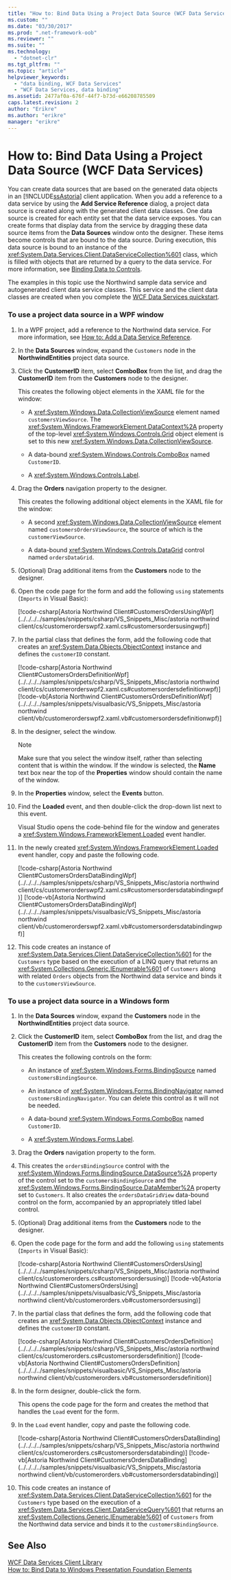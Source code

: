 ```yaml
---
title: "How to: Bind Data Using a Project Data Source (WCF Data Services) | Microsoft Docs"
ms.custom: ""
ms.date: "03/30/2017"
ms.prod: ".net-framework-oob"
ms.reviewer: ""
ms.suite: ""
ms.technology: 
  - "dotnet-clr"
ms.tgt_pltfrm: ""
ms.topic: "article"
helpviewer_keywords: 
  - "data binding, WCF Data Services"
  - "WCF Data Services, data binding"
ms.assetid: 2477af0a-676f-44f7-b73d-e66208785509
caps.latest.revision: 2
author: "Erikre"
ms.author: "erikre"
manager: "erikre"
---
```

# How to: Bind Data Using a Project Data Source (WCF Data Services)
You can create data sources that are based on the generated data objects in an [!INCLUDE[ssAstoria](../../../../includes/ssastoria-md.md)] client application. When you add a reference to a data service by using the **Add Service Reference** dialog, a project data source is created along with the generated client data classes. One data source is created for each entity set that the data service exposes. You can create forms that display data from the service by dragging these data source items from the **Data Sources** window onto the designer. These items become controls that are bound to the data source. During execution, this data source is bound to an instance of the <xref:System.Data.Services.Client.DataServiceCollection%601> class, which is filled with objects that are returned by a query to the data service. For more information, see [Binding Data to Controls](../../../../docs/framework/data/wcf/binding-data-to-controls-wcf-data-services.md).  
  
 The examples in this topic use the Northwind sample data service and autogenerated client data service classes. This service and the client data classes are created when you complete the [WCF Data Services quickstart](../../../../docs/framework/data/wcf/quickstart-wcf-data-services.md).  
  
### To use a project data source in a WPF window  
  
1.  In a WPF project, add a reference to the Northwind data service. For more information, see [How to: Add a Data Service Reference](../../../../docs/framework/data/wcf/how-to-add-a-data-service-reference-wcf-data-services.md).  
  
2.  In the **Data Sources** window, expand the `Customers` node in the **NorthwindEntities** project data source.  
  
3.  Click the **CustomerID** item, select **ComboBox** from the list, and drag the **CustomerID** item from the **Customers** node to the designer.  
  
     This creates the following object elements in the XAML file for the window:  
  
    -   A <xref:System.Windows.Data.CollectionViewSource> element named `customersViewSource`. The <xref:System.Windows.FrameworkElement.DataContext%2A> property of the top-level <xref:System.Windows.Controls.Grid> object element is set to this new <xref:System.Windows.Data.CollectionViewSource>.  
  
    -   A data-bound <xref:System.Windows.Controls.ComboBox> named `CustomerID`.  
  
    -   A <xref:System.Windows.Controls.Label>.  
  
4.  Drag the **Orders** navigation property to the designer.  
  
     This creates the following additional object elements in the XAML file for the window:  
  
    -   A second <xref:System.Windows.Data.CollectionViewSource> element named `customersOrdersViewSource`, the source of which is the `customerViewSource`.  
  
    -   A data-bound <xref:System.Windows.Controls.DataGrid> control named `ordersDataGrid`.  
  
5.  (Optional) Drag additional items from the **Customers** node to the designer.  
  
6.  Open the code page for the form and add the following `using` statements (`Imports` in Visual Basic):  
  
     [!code-csharp[Astoria Northwind Client#CustomersOrdersUsingWpf](../../../../samples/snippets/csharp/VS_Snippets_Misc/astoria northwind client/cs/customerorderswpf2.xaml.cs#customersordersusingwpf)]  
  
7.  In the partial class that defines the form, add the following code that creates an <xref:System.Data.Objects.ObjectContext> instance and defines the `customerID` constant.  
  
     [!code-csharp[Astoria Northwind Client#CustomersOrdersDefinitionWpf](../../../../samples/snippets/csharp/VS_Snippets_Misc/astoria northwind client/cs/customerorderswpf2.xaml.cs#customersordersdefinitionwpf)]
     [!code-vb[Astoria Northwind Client#CustomersOrdersDefinitionWpf](../../../../samples/snippets/visualbasic/VS_Snippets_Misc/astoria northwind client/vb/customerorderswpf2.xaml.vb#customersordersdefinitionwpf)]  
  
8.  In the designer, select the window.  
  
    > [!NOTE]
    >  Make sure that you select the window itself, rather than selecting content that is within the window. If the window is selected, the **Name** text box near the top of the **Properties** window should contain the name of the window.  
  
9. In the **Properties** window, select the **Events** button.  
  
10. Find the **Loaded** event, and then double-click the drop-down list next to this event.  
  
     Visual Studio opens the code-behind file for the window and generates a <xref:System.Windows.FrameworkElement.Loaded> event handler.  
  
11. In the newly created <xref:System.Windows.FrameworkElement.Loaded> event handler, copy and paste the following code.  
  
     [!code-csharp[Astoria Northwind Client#CustomersOrdersDataBindingWpf](../../../../samples/snippets/csharp/VS_Snippets_Misc/astoria northwind client/cs/customerorderswpf2.xaml.cs#customersordersdatabindingwpf)]
     [!code-vb[Astoria Northwind Client#CustomersOrdersDataBindingWpf](../../../../samples/snippets/visualbasic/VS_Snippets_Misc/astoria northwind client/vb/customerorderswpf2.xaml.vb#customersordersdatabindingwpf)]  
  
12. This code creates an instance of <xref:System.Data.Services.Client.DataServiceCollection%601> for the `Customers` type based on the execution of a LINQ query that returns an <xref:System.Collections.Generic.IEnumerable%601> of `Customers` along with related `Orders` objects from the Northwind data service and binds it to the `customersViewSource`.  
  
### To use a project data source in a Windows form  
  
1.  In the **Data Sources** window, expand the **Customers** node in the **NorthwindEntities** project data source.  
  
2.  Click the **CustomerID** item, select **ComboBox** from the list, and drag the **CustomerID** item from the **Customers** node to the designer.  
  
     This creates the following controls on the form:  
  
    -   An instance of <xref:System.Windows.Forms.BindingSource> named `customersBindingSource`.  
  
    -   An instance of <xref:System.Windows.Forms.BindingNavigator> named `customersBindingNavigator`. You can delete this control as it will not be needed.  
  
    -   A data-bound <xref:System.Windows.Forms.ComboBox> named `CustomerID`.  
  
    -   A <xref:System.Windows.Forms.Label>.  
  
3.  Drag the **Orders** navigation property to the form.  
  
4.  This creates the `ordersBindingSource` control with the <xref:System.Windows.Forms.BindingSource.DataSource%2A> property of the control set to the `customersBindingSource` and the <xref:System.Windows.Forms.BindingSource.DataMember%2A> property set to `Customers`. It also creates the `ordersDataGridView` data-bound control on the form, accompanied by an appropriately titled label control.  
  
5.  (Optional) Drag additional items from the **Customers** node to the designer.  
  
6.  Open the code page for the form and add the following `using` statements (`Imports` in Visual Basic):  
  
     [!code-csharp[Astoria Northwind Client#CustomersOrdersUsing](../../../../samples/snippets/csharp/VS_Snippets_Misc/astoria northwind client/cs/customerorders.cs#customersordersusing)]
     [!code-vb[Astoria Northwind Client#CustomersOrdersUsing](../../../../samples/snippets/visualbasic/VS_Snippets_Misc/astoria northwind client/vb/customerorders.vb#customersordersusing)]  
  
7.  In the partial class that defines the form, add the following code that creates an <xref:System.Data.Objects.ObjectContext> instance and defines the `customerID` constant.  
  
     [!code-csharp[Astoria Northwind Client#CustomersOrdersDefinition](../../../../samples/snippets/csharp/VS_Snippets_Misc/astoria northwind client/cs/customerorders.cs#customersordersdefinition)]
     [!code-vb[Astoria Northwind Client#CustomersOrdersDefinition](../../../../samples/snippets/visualbasic/VS_Snippets_Misc/astoria northwind client/vb/customerorders.vb#customersordersdefinition)]  
  
8.  In the form designer, double-click the form.  
  
     This opens the code page for the form and creates the method that handles the `Load` event for the form.  
  
9. In the `Load` event handler, copy and paste the following code.  
  
     [!code-csharp[Astoria Northwind Client#CustomersOrdersDataBinding](../../../../samples/snippets/csharp/VS_Snippets_Misc/astoria northwind client/cs/customerorders.cs#customersordersdatabinding)]
     [!code-vb[Astoria Northwind Client#CustomersOrdersDataBinding](../../../../samples/snippets/visualbasic/VS_Snippets_Misc/astoria northwind client/vb/customerorders.vb#customersordersdatabinding)]  
  
10. This code creates an instance of <xref:System.Data.Services.Client.DataServiceCollection%601> for the `Customers` type based on the execution of a <xref:System.Data.Services.Client.DataServiceQuery%601> that returns an <xref:System.Collections.Generic.IEnumerable%601> of `Customers` from the Northwind data service and binds it to the `customersBindingSource`.  
  
## See Also  
 [WCF Data Services Client Library](../../../../docs/framework/data/wcf/wcf-data-services-client-library.md)   
 [How to: Bind Data to Windows Presentation Foundation Elements](../../../../docs/framework/data/wcf/bind-data-to-wpf-elements-wcf-data-services.md)